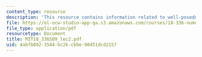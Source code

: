 ```yaml
---
content_type: resource
description: 'This resource contains information related to well-posedness. '
file: https://ol-ocw-studio-app-qa.s3.amazonaws.com/courses/18-336-numerical-methods-for-partial-differential-equations-spring-2009/4abfb0923544bc26cbbe98451dcd2157_MIT18_336S09_lec2.pdf
file_type: application/pdf
resourcetype: Document
title: MIT18_336S09_lec2.pdf
uid: 4abfb092-3544-bc26-cbbe-98451dcd2157
---
```


